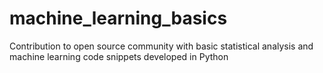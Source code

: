 # machine_learning_basics
Contribution to open source community with basic statistical analysis and machine learning code snippets developed in Python
